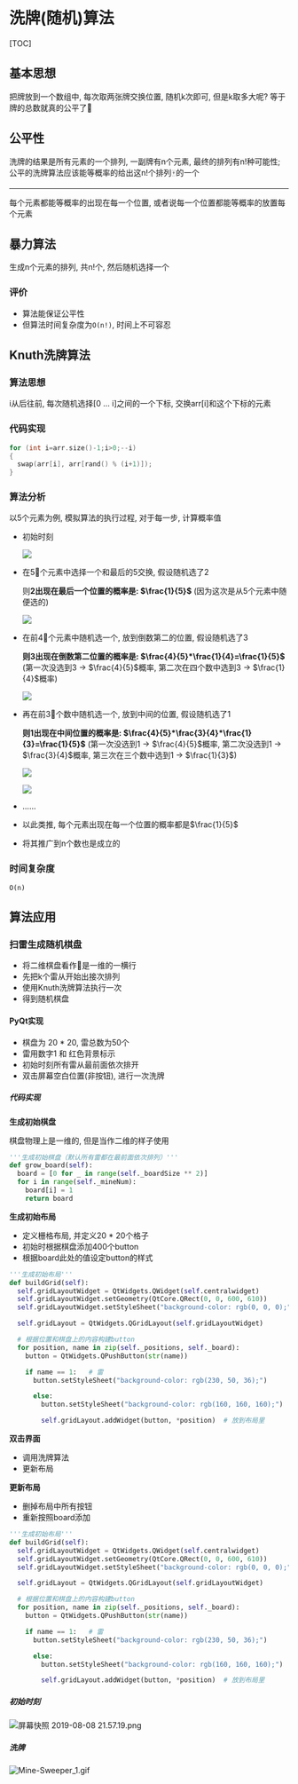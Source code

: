 # 洗牌(随机)算法

[TOC]

## 基本思想

把牌放到一个数组中, 每次取两张牌交换位置, 随机k次即可, 但是k取多大呢? 等于牌的总数就真的公平了🐎

## 公平性

洗牌的结果是所有元素的一个排列, 一副牌有n个元素, 最终的排列有n!种可能性; 公平的洗牌算法应该能等概率的给出这n!个排列🀄️的一个

------

每个元素都能等概率的出现在每一个位置, 或者说每一个位置都能等概率的放置每个元素



## 暴力算法

生成n个元素的排列, 共n!个, 然后随机选择一个

### 评价

- 算法能保证公平性
- 但算法时间复杂度为`O(n!)`, 时间上不可容忍



## Knuth洗牌算法

### 算法思想

i从后往前, 每次随机选择[0 ... i]之间的一个下标, 交换arr[i]和这个下标的元素

### 代码实现

```c++
for (int i=arr.size()-1;i>0;--i)
{
  swap(arr[i], arr[rand() % (i+1)]);
}
```

### 算法分析

以5个元素为例, 模拟算法的执行过程, 对于每一步, 计算概率值

- 初始时刻

  ![](https://mmbiz.qpic.cn/mmbiz_png/j4elhCicRBPdfILW5XmibyDv1Iy0b1vx27sSGQZlf01EaxzTXhEc1Ovwnibzic2opxczTvIkzIqCyP20TxS6wP3Uwg/640?wx_fmt=png&wxfrom=5&wx_lazy=1&wx_co=1)

- 在5⃣️个元素中选择一个和最后的5交换, 假设随机选了2

  则**2出现在最后一个位置的概率是: $\frac{1}{5}$** (因为这次是从5个元素中随便选的)

  ![](https://mmbiz.qpic.cn/mmbiz_png/j4elhCicRBPdfILW5XmibyDv1Iy0b1vx27wKiaoiaJUAmdubk9LnQCbSEHZQUCMVEMWIRL1Hc3cXzSa4J1bu3Oaj1A/640?wx_fmt=png&wxfrom=5&wx_lazy=1&wx_co=1)

- 在前4⃣️个元素中随机选一个, 放到倒数第二的位置, 假设随机选了3

  **则3出现在倒数第二位置的概率是: $\frac{4}{5}*\frac{1}{4}=\frac{1}{5}$** (第一次没选到3 ->  $\frac{4}{5}$概率, 第二次在四个数中选到3 -> $\frac{1}{4}$概率)

  ![](https://mmbiz.qpic.cn/mmbiz_png/j4elhCicRBPdfILW5XmibyDv1Iy0b1vx270cjvW1Wia4ichzl7UuNBkHhQcxMqnrZpr5teEO8iaDnPgryvy7RicnX8oA/640?wx_fmt=png&wxfrom=5&wx_lazy=1&wx_co=1)

- 再在前3⃣️个数中随机选一个, 放到中间的位置, 假设随机选了1

  **则1出现在中间位置的概率是: $\frac{4}{5}*\frac{3}{4}*\frac{1}{3}=\frac{1}{5}$**  (第一次没选到1 ->  $\frac{4}{5}$概率, 第二次没选到1 -> $\frac{3}{4}$概率, 第三次在三个数中选到1 -> $\frac{1}{3}$)

  ![](https://mmbiz.qpic.cn/mmbiz_png/j4elhCicRBPdfILW5XmibyDv1Iy0b1vx27m9RUFXprBWKPs0FvL1gp3uXRG8zCP8DIFiba9peGHMyaycf5RC9Rzqg/640?wx_fmt=png&wxfrom=5&wx_lazy=1&wx_co=1)

  ![](https://mmbiz.qpic.cn/mmbiz_png/j4elhCicRBPdfILW5XmibyDv1Iy0b1vx27RUAoia9wGibOauY652cGT7NbLoMibk2OghDCVMopxDEjGattQWBYnBdAA/640?wx_fmt=png&wxfrom=5&wx_lazy=1&wx_co=1)

- ......

- 以此类推, 每个元素出现在每一个位置的概率都是$\frac{1}{5}$

- 将其推广到n个数也是成立的

### 时间复杂度

`O(n)`



## 算法应用

### 扫雷生成随机棋盘

- 将二维棋盘看作👀是一维的一横行
- 先把k个雷从开始出接次排列
- 使用Knuth洗牌算法执行一次
- 得到随机棋盘

#### PyQt实现

- 棋盘为 20 * 20, 雷总数为50个
- 雷用数字1 和 红色背景标示
- 初始时刻所有雷从最前面依次排开
- 双击屏幕空白位置(非按钮), 进行一次洗牌

##### 代码实现

**生成初始棋盘**

棋盘物理上是一维的, 但是当作二维的样子使用

```python
'''生成初始棋盘（默认所有雷都在最前面依次排列）'''
def grow_board(self):
  board = [0 for _ in range(self._boardSize ** 2)]
  for i in range(self._mineNum):
    board[i] = 1
    return board
```

**生成初始布局**

- 定义栅格布局, 并定义20 * 20个格子
- 初始时根据棋盘添加400个button
- 根据board此处的值设定button的样式

```python
'''生成初始布局'''
def buildGrid(self):
  self.gridLayoutWidget = QtWidgets.QWidget(self.centralwidget)
  self.gridLayoutWidget.setGeometry(QtCore.QRect(0, 0, 600, 610))
  self.gridLayoutWidget.setStyleSheet("background-color: rgb(0, 0, 0);")

  self.gridLayout = QtWidgets.QGridLayout(self.gridLayoutWidget)

  # 根据位置和棋盘上的内容构建button
  for position, name in zip(self._positions, self._board):
    button = QtWidgets.QPushButton(str(name))

    if name == 1:   # 雷
      button.setStyleSheet("background-color: rgb(230, 50, 36);")

      else:
        button.setStyleSheet("background-color: rgb(160, 160, 160);")

        self.gridLayout.addWidget(button, *position)  # 放到布局里
```

**双击界面**

- 调用洗牌算法
- 更新布局

**更新布局**

- 删掉布局中所有按钮
- 重新按照board添加

```python
'''生成初始布局'''
def buildGrid(self):
  self.gridLayoutWidget = QtWidgets.QWidget(self.centralwidget)
  self.gridLayoutWidget.setGeometry(QtCore.QRect(0, 0, 600, 610))
  self.gridLayoutWidget.setStyleSheet("background-color: rgb(0, 0, 0);")

  self.gridLayout = QtWidgets.QGridLayout(self.gridLayoutWidget)

  # 根据位置和棋盘上的内容构建button
  for position, name in zip(self._positions, self._board):
    button = QtWidgets.QPushButton(str(name))

    if name == 1:   # 雷
      button.setStyleSheet("background-color: rgb(230, 50, 36);")

      else:
        button.setStyleSheet("background-color: rgb(160, 160, 160);")

        self.gridLayout.addWidget(button, *position)  # 放到布局里
```



##### 初始时刻

![屏幕快照 2019-08-08 21.57.19.png](https://upload-images.jianshu.io/upload_images/12014150-47021ead71d4ff5b.png?imageMogr2/auto-orient/strip%7CimageView2/2/w/1240)

##### 洗牌

![Mine-Sweeper_1.gif](https://upload-images.jianshu.io/upload_images/12014150-fa28f8b9149dc76f.gif?imageMogr2/auto-orient/strip)

